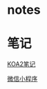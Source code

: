 # notes
# 笔记

[KOA2笔记](https://github.com/JferLao/notes/blob/master/KOA2%E7%AC%94%E8%AE%B0.markdown)

[微信小程序](https://github.com/JferLao/notes/blob/master/%E5%BE%AE%E4%BF%A1%E5%B0%8F%E7%A8%8B%E5%BA%8F%E7%AC%94%E8%AE%B0.markdown)
